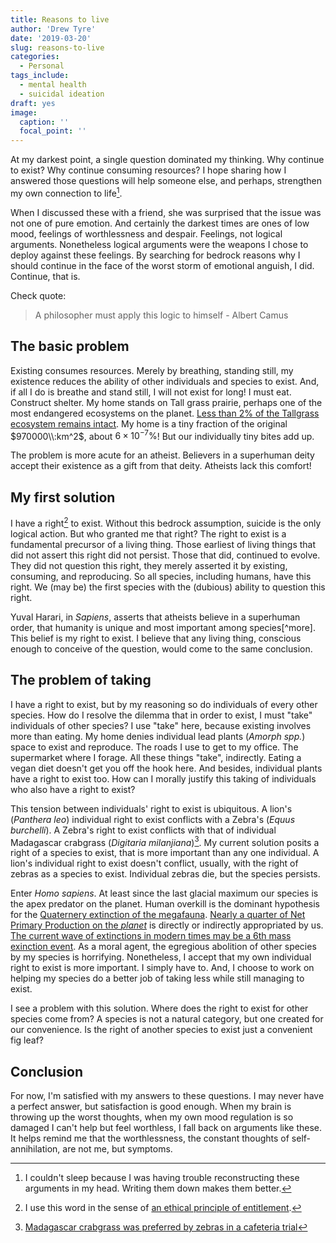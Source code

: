 ```yaml
---
title: Reasons to live
author: 'Drew Tyre'
date: '2019-03-20'
slug: reasons-to-live
categories:
  - Personal
tags_include:
  - mental health
  - suicidal ideation
draft: yes
image:
  caption: ''
  focal_point: ''
---
```


At my darkest point, a single question dominated my thinking. Why continue to 
exist? Why continue consuming resources? I hope sharing 
how I answered those questions will help someone else, and perhaps, strengthen
my own connection to life[^life]. 

When I discussed these with a friend, she was surprised that the issue was 
not one of pure emotion. And certainly the darkest times are ones of low mood,
feelings of worthlessness and despair. Feelings, not logical arguments. Nonetheless
logical arguments were the weapons I chose to deploy against these feelings.
By searching for bedrock reasons why I should continue in the face of 
the worst storm of emotional anguish, I did. Continue, that is. 

Check quote:

> A philosopher must apply this logic to himself - Albert Camus

## The basic problem

Existing consumes resources. Merely by breathing, standing still, my existence 
reduces the ability of other individuals and species to exist. And, if all I do
is breathe and stand still, I will not exist for long! I must eat. Construct 
shelter. My home stands on Tall grass prairie, perhaps one of the most endangered 
ecosystems on the planet. 
[Less than 2% of the Tallgrass ecosystem remains intact](https://en.wikipedia.org/wiki/Tallgrass_prairie#Boundaries).
My home is a tiny fraction of the original $970000\\:km^2$, about $6 \times 10^{-7} \%$! 
But our individually tiny bites add up. 

The problem is more acute for an atheist. Believers in a superhuman deity accept
their existence as a gift from that deity. Atheists lack this comfort!  

## My first solution

I have a right[^right] to exist. Without this bedrock assumption, suicide is the only
logical action. But who granted me that right? The right to exist is a fundamental precursor
of a living thing. Those earliest of living things that did not assert this right
did not persist. Those that did, continued to evolve. They did not question this
right, they merely asserted it by existing, consuming, and reproducing. So all
species, including humans, have this right. We (may be) the first species with 
the (dubious) ability to question this right. 

Yuval Harari, in *Sapiens*, asserts that atheists believe in a superhuman order,
that humanity is unique and most important among species[^more]. This belief is my right
to exist. I believe that any living thing, conscious enough to conceive of 
the question, would come to the same conclusion. 

## The problem of taking

I have a right to exist, but by my reasoning so do individuals of every other 
species. How do I resolve the dilemma that in order to exist, I must "take" 
individuals of other species? I use "take" here, because existing involves 
more than eating. My home denies individual
lead plants  (*Amorph spp.*) space to exist and reproduce. The roads I use to 
get to my office. The supermarket where I forage. All these things "take", 
indirectly. Eating a vegan diet doesn't get you off the hook here. And besides,
individual plants have a right to exist too. How can I morally justify this taking of 
individuals who also have a right to exist?

This tension between individuals' right to exist is ubiquitous. A
lion's (*Panthera leo*) individual right to exist conflicts with a Zebra's (*Equus 
burchelli*). A Zebra's right to exist conflicts with that of individual Madagascar 
crabgrass (*Digitaria milanjiana*)[^zebrafood]. My current 
solution posits a right of a species to exist, that is more important than any
one individual. A lion's individual right to exist doesn't
conflict, usually, with the right of zebras as a species to exist. Individual zebras 
die, but the species persists. 

Enter *Homo sapiens*. At least since the last glacial maximum our species is the
apex predator on the planet. Human overkill is the dominant hypothesis for the 
[Quaternery extinction of the megafauna](https://en.wikipedia.org/wiki/Quaternary_extinction_event). 
[Nearly a quarter of Net Primary Production on the *planet*](https://en.wikipedia.org/wiki/Primary_production#Human_impact_and_appropriation) 
is directly or indirectly appropriated by us. 
[The current wave of extinctions in modern times may be a 6th mass exinction event](https://en.wikipedia.org/wiki/Holocene_extinction). 
As a moral agent, the egregious 
abolition of other species by my species is horrifying. Nonetheless, I accept
that my own individual right to exist is more important. I simply have to. And,
I choose to work on helping my species do a better job of taking less
while still managing to exist.

I see a problem with this solution. Where does the right to exist for other 
species come from? A species is not a natural category, but one created for our
convenience. Is the right of another species to exist just a convenient fig leaf?

## Conclusion

For now, I'm satisfied with my answers to these questions. I may never have a 
perfect answer, but satisfaction is good enough. When my brain is throwing up
the worst thoughts, when my own mood regulation is so damaged I can't help but
feel worthless, I fall back on arguments like these. It helps remind me that the
worthlessness, the constant thoughts of self-annihilation, are not me, but symptoms.

[^life]: I couldn't sleep because I was having trouble reconstructing these arguments in my head. Writing them down makes them better.

[^right]: I use this word in the sense of [an ethical principle of entitlement](https://en.wikipedia.org/wiki/Rights). 

[^zebrafood]: [Madagascar crabgrass was preferred by zebras in a cafeteria trial](https://journals.uair.arizona.edu/index.php/jrm/article/viewFile/6641/6251)